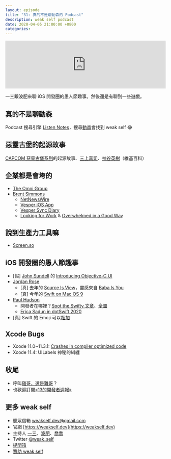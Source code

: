 ```yaml
---
layout: episode
title: "31: 真的不是聊動森的 Podcast"
description: weak self podcast
date: 2020-04-05 21:00:00 +0800
categories: 
---
```

<iframe src="https://www.listennotes.com/embedded/e/3c7b1336fd1547af962b9bfb80054214/" width="100%" style="width: 1px; min-width: 100%;" frameborder="0" scrolling="no"></iframe>

一三跟波肥來聊 iOS 開發圈的愚人節趣事。然後還是有聊到一些遊戲。

## 真的不是聊動森

Podcast 搜尋引擎 [Listen Notes](https://www.listennotes.com)，搜尋[動森](https://www.listennotes.com/search/?q=動森)會找到 weak self 😂

## 惡靈古堡的起源故事

[CAPCOM 惡靈古堡系列](https://zh.wikipedia.org/wiki/生化危機系列)的起源故事、[三上真司](https://zh.wikipedia.org/wiki/三上真司)、[神谷英樹](https://zh.wikipedia.org/wiki/神谷英樹)（維基百科）

## 企業都是會垮的

- [The Omni Group](https://www.omnigroup.com)
- [Brent Simmons](https://inessential.com)
    - [NetNewsWire](http://netnewswireapp.com)
    - [Vesper iOS App](https://apps.apple.com/tw/app/vesper/id655895325)
    - [Vesper Sync Diary](https://inessential.com/vespersyncdiary)
    - [Looking for Work](https://inessential.com/2020/03/31/looking_for_work) & [Overwhelmed in a Good Way](https://inessential.com/2020/04/01/overwhelmed_in_a_good_way)

## 說到生產力工具嘛

- [Screen.so](https://screen.so)

## iOS 開發圈的愚人節趣事

- [假] [John Sundell](https://www.swiftbysundell.com) 的 [Introducing Objective-C UI](https://swiftbysundell.com/special/introducing-objective-c-ui/)
- [Jordan Rose](https://twitter.com/UINT_MIN)
    - [真] 去年的 [Source Is View](https://forums.swift.org/t/new-code-visualizer-for-swift-source-is-view/22454)，靈感來自 [Baba Is You](https://hempuli.com/baba/)
    - [真] 今年的 [Swift on Mac OS 9](https://belkadan.com/blog/2020/04/Swift-on-Mac-OS-9/)
- [Paul Hudson](https://www.hackingwithswift.com)
    - 開發者在哪裡？[Spot the Swifty 文章](https://www.hackingwithswift.com/articles/215/spot-the-swifty)、[全圖](https://www.hackingwithswift.com/uploads/articles/spot-the-swifty-complete-key.jpg)
    - [Erica Sadun in dotSwift 2020](https://www.dotconferences.com/2020/02/erica-sadun-property-wrappers)
- [真] Swift 的 Emoji 可以[相加](https://twitter.com/twannl/status/1245382124095655942)

## Xcode Bugs

- Xcode 11.0~11.3.1: [Crashes in compiler optimized code](https://forums.developer.apple.com/thread/123545)
- Xcode 11.4: UILabels 神秘的糾纏

## 收尾

- 呼叫[雞哥，還是難哥](https://twitter.com/HsuToby/status/1231852966929264642?s=20)？
- 也歡迎訂閱[«13的開發者週報»](https://ethanhuang13.substack.com)

## 更多 weak self

* 聽眾信箱 [weakself.dev@gmail.com](mailto:weakself.dev@gmail.com)
* 官網 [https://weakself.dev](https://weakself.dev)
* 主持人 [一三](https://twitter.com/ethanhuang13)、[波肥](https://twitter.com/PofatTseng)、[喬喬](https://twitter.com/joe_trash_talk)
* Twitter [@weak_self](https://twitter.com/weak_self)
* [提問箱](https://peing.net/zh-TW/weak_self)
* [贊助 weak self](https://weakself.dev/#贊助)